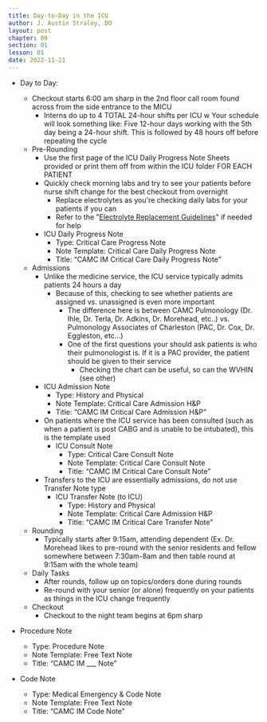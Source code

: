 ```yaml
---
title: Day-to-Day in the ICU
author: J. Austin Straley, DO
layout: post
chapter: 09
section: 01
lesson: 01
date: 2022-11-21
---
```


- Day to Day:
	- Checkout starts 6:00 am sharp in the 2nd floor call room found across from the side entrance to the MICU
		- Interns do up to 4 TOTAL 24-hour shifts per ICU
			w Your schedule will look something like: Five 12-hour days working with the 5th day being a 24-hour shift. This is followed by 48 hours off before repeating the cycle
	- Pre-Rounding
		- Use the first page of the ICU Daily Progress Note Sheets provided or print them off from within the ICU folder FOR EACH PATIENT
		- Quickly check morning labs and try to see your patients before nurse shift change for the best checkout from overnight
			- Replace electrolytes as you're checking daily labs for your patients if you can
			- Refer to the "[Electrolyte Replacement Guidelines][1]" if needed for help
		- ICU Daily Progress Note
			- Type: Critical Care Progress Note
			- Note Template: Critical Care Daily Progress Note
			- Title: “CAMC IM Critical Care Daily Progress Note”
	- Admissions
		- Unlike the medicine service, the ICU service typically admits patients 24 hours a day
			- Because of this, checking to see whether patients are assigned vs. unassigned is even more important
				- The difference here is between CAMC Pulmonology (Dr. Ihle, Dr. Terla, Dr. Adkins, Dr. Morehead, etc..) vs. Pulmonology Associates of Charleston (PAC, Dr. Cox, Dr. Eggleston, etc…)
				- One of the first questions your should ask patients is who their pulmonologist is. If it is a PAC provider, the patient should be given to their service
					- Checking the chart can be useful, so can the WVHIN (see other)
		- ICU Admission Note
			- Type: History and Physical 
			- Note Template: Critical Care Admission H&P
			- Title: “CAMC IM Critical Care Admission H&P”
		- On patients where the ICU service has been consulted (such as when a patient is post CABG and is unable to be intubated), this is the template used
			- ICU Consult Note
				- Type: Critical Care Consult Note
				- Note Template: Critical Care Consult Note
				- Title: “CAMC IM Critical Care Consult Note”
		- Transfers to the ICU are essentially admissions, do not use Transfer Note type
			- ICU Transfer Note (to ICU)
				- Type: History and Physical 
				- Note Template: Critical Care Admission H&P
				- Title: “CAMC IM Critical Care Transfer Note”
	- Rounding
		- Typically starts after 9:15am, attending dependent (Ex. Dr. Morehead likes to pre-round with the senior residents and fellow somewhere between 7:30am-8am and then table round at 9:15am with the whole team)
	- Daily Tasks
		- After rounds, follow up on topics/orders done during rounds
		- Re-round with your senior (or alone) frequently on your patients as things in the ICU change frequently
	- Checkout
		- Checkout to the night team begins at 6pm sharp


- Procedure Note
	- Type: Procedure Note
	- Note Template: Free Text Note
	- Title: “CAMC IM ___ Note”
- Code Note
	- Type: Medical Emergency & Code Note
	- Note Template: Free Text Note
	- Title: “CAMC IM Code Note”


[1]: https://www.vumc.org/trauma-and-scc/sites/default/files/public_files/Protocols/Electrolyte%20Repletion%20Guideline%20PMG.pdf
